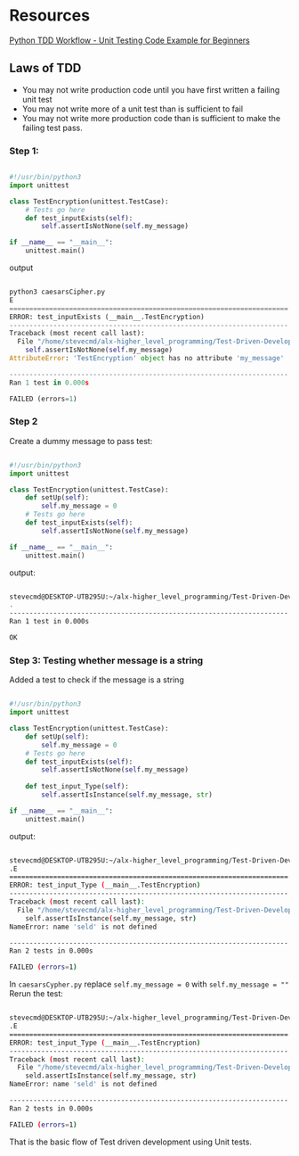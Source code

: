 # Resources

[Python TDD Workflow - Unit Testing Code Example for Beginners](https://www.youtube.com/watch?v=ibVSPVz2LAA&ab_channel=PythonSimplified)

## Laws of TDD
- You may not write production code until you have first written a failing unit test
- You may not write more of a unit test than is sufficient to fail
- You may not write more production code than is sufficient to make the failing test pass.

### Step 1:
```py

#!/usr/bin/python3
import unittest

class TestEncryption(unittest.TestCase):
    # Tests go here
    def test_inputExists(self):
        self.assertIsNotNone(self.my_message)

if __name__ == "__main__":
    unittest.main()

```
output
```py

python3 caesarsCipher.py 
E
======================================================================
ERROR: test_inputExists (__main__.TestEncryption)
----------------------------------------------------------------------
Traceback (most recent call last):
  File "/home/stevecmd/alx-higher_level_programming/Test-Driven-Development/caesarsCipher.py", line 7, in test_inputExists
    self.assertIsNotNone(self.my_message)
AttributeError: 'TestEncryption' object has no attribute 'my_message'

----------------------------------------------------------------------
Ran 1 test in 0.000s

FAILED (errors=1)

```
### Step 2
Create a dummy message to pass test:
```py

#!/usr/bin/python3
import unittest

class TestEncryption(unittest.TestCase):
    def setUp(self):
        self.my_message = 0
    # Tests go here
    def test_inputExists(self):
        self.assertIsNotNone(self.my_message)

if __name__ == "__main__":
    unittest.main()

```

output:
```sh

stevecmd@DESKTOP-UTB295U:~/alx-higher_level_programming/Test-Driven-Development$ python3 caesarsCipher.py 
.
----------------------------------------------------------------------
Ran 1 test in 0.000s

OK

```

### Step 3: Testing whether message is a string
Added a test to check if the message is a string
```py

#!/usr/bin/python3
import unittest

class TestEncryption(unittest.TestCase):
    def setUp(self):
        self.my_message = 0
    # Tests go here
    def test_inputExists(self):
        self.assertIsNotNone(self.my_message)
    
    def test_input_Type(self):
        self.assertIsInstance(self.my_message, str)

if __name__ == "__main__":
    unittest.main()

```
output:
```sh

stevecmd@DESKTOP-UTB295U:~/alx-higher_level_programming/Test-Driven-Development$ python3 caesarsCipher.py 
.E
======================================================================
ERROR: test_input_Type (__main__.TestEncryption)
----------------------------------------------------------------------
Traceback (most recent call last):
  File "/home/stevecmd/alx-higher_level_programming/Test-Driven-Development/caesarsCipher.py", line 12, in test_input_Type
    self.assertIsInstance(self.my_message, str)
NameError: name 'seld' is not defined

----------------------------------------------------------------------
Ran 2 tests in 0.000s

FAILED (errors=1)

```
In `caesarsCypher.py` replace `self.my_message = 0` with `self.my_message = ""` <br />
Rerun the test:
```sh

stevecmd@DESKTOP-UTB295U:~/alx-higher_level_programming/Test-Driven-Development$ python3 caesarsCipher.py 
.E
======================================================================
ERROR: test_input_Type (__main__.TestEncryption)
----------------------------------------------------------------------
Traceback (most recent call last):
  File "/home/stevecmd/alx-higher_level_programming/Test-Driven-Development/caesarsCipher.py", line 12, in test_input_Type
    seld.assertIsInstance(self.my_message, str)
NameError: name 'seld' is not defined

----------------------------------------------------------------------
Ran 2 tests in 0.000s

FAILED (errors=1)

```
That is the basic flow of Test driven development using Unit tests.